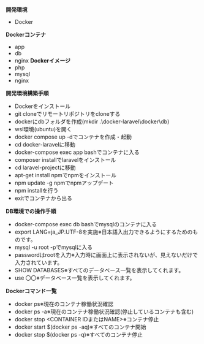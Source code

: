  **開発環境**
- Docker

**Dockerコンテナ**
- app
- db
- nginx
**Dockerイメージ**
- php
- mysql
- nginx

**開発環境構築手順**
- Dockerをインストール
- git cloneでリモートリポジトリをcloneする
- dockerにdbフォルダを作成(mkdir .\docker-laravel\docker\db)
- wsl環境(ubuntu)を開く
- docker compose up -dでコンテナを作成・起動
- cd docker-laravelに移動
- docker-compose exec app bashでコンテナに入る
- composer installでlaravelをインストール
- cd laravel-projectに移動
- apt-get install npmでnpmをインストール
- npm update -g npmでnpmアップデート
- npm installを行う
- exitでコンテナから出る

**DB環境での操作手順**
- docker-compose exec db bashでmysqlのコンテナに入る
- export LANG=ja_JP.UTF-8を実施※日本語入出力できるようにするためのものです。
- mysql -u root -pでmysqlに入る
- passwordはrootを入力※入力時に画面上に表示されないが、見えないだけで入力されています。
- SHOW DATABASES※すべてのデータベース一覧を表示してくれます。
- use 〇〇※データベース一覧を表示してくれます。

**Dockerコマンド一覧**
- docker ps※現在のコンテナ稼働状況確認
- docker ps -a※現在のコンテナ稼働状況確認(停止しているコンテナも含む)
- docker stop <CONTAINER IDまたはNAME>※コンテナ停止
- docker start $(docker ps -aq)※すべてのコンテナ開始
- docker stop $(docker ps -q)※すべてのコンテナ停止